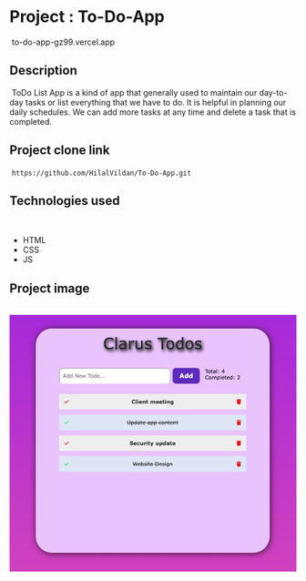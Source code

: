 # Project : To-Do-App
​
to-do-app-gz99.vercel.app

## Description
​
ToDo List App is a kind of app that generally used to maintain our day-to-day tasks or list everything that we have to do. It is helpful in planning our daily schedules. We can add more tasks at any time and delete a task that is completed. 
​
## Project clone link
​
`https://github.com/HilalVildan/To-Do-App.git`

## Technologies used
​
- HTML
​
- CSS
​
- JS

## Project image
​
![proje image](/Ekran%20Resmi%202022-09-27%2014.26.00.png)
